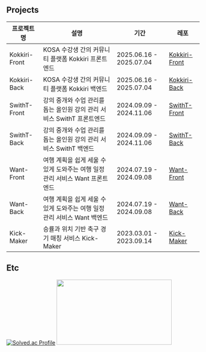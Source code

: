 
## Projects
|프로젝트명|설명|기간|레포|
|---|---|---|---|
|Kokkiri-Front|KOSA 수강생 간의 커뮤니티 플랫폼 Kokkiri 프론트엔드|2025.06.16 - 2025.07.04|[Kokkiri-Front](https://github.com/team-kokkiri/Kokkiri-Front)|
|Kokkiri-Back|KOSA 수강생 간의 커뮤니티 플랫폼 Kokkiri 백엔드|2025.06.16 - 2025.07.04|[Kokkiri-Back](https://github.com/team-kokkiri/Kokkiri-Back)|
|SwithT-Front|강의 중개와 수업 관리를 돕는 올인원 강의 관리 서비스 SwithT 프론트엔드|2024.09.09 - 2024.11.06|[SwithT-Front](https://github.com/keemzleun/SwithT-Back)|
|SwithT-Back|강의 중개와 수업 관리를 돕는 올인원 강의 관리 서비스 SwithT 백엔드|2024.09.09 - 2024.11.06|[SwithT-Back](https://github.com/keemzleun/SwithT-Back)|
|Want-Front|여행 계획을 쉽게 세울 수 있게 도와주는 여행 일정 관리 서비스 Want 프론트엔드|2024.07.19 - 2024.09.08|[Want-Front](https://github.com/keemzleun/Want-Front)|
|Want-Back|여행 계획을 쉽게 세울 수 있게 도와주는 여행 일정 관리 서비스 Want 백엔드|2024.07.19 - 2024.09.08|[Want-Back](https://github.com/keemzleun/Want-Back)|
|Kick-Maker|승률과 위치 기반 축구 경기 매칭 서비스 Kick-Maker|2023.03.01 - 2023.09.14|[Kick-Maker](https://github.com/keemzleun/Kick-Maker)|

## Etc

[![Solved.ac Profile](http://mazassumnida.wtf/api/v2/generate_badge?boj=jiyong012)](https://solved.ac/jiyong012/)
<a href="https://github.com/devxb/gitanimals">
  <img
    src="https://render.gitanimals.org/lines/keemzleun?pet-id=603474888179016065"
    width="300"
    height="170"
  />
</a>


  
